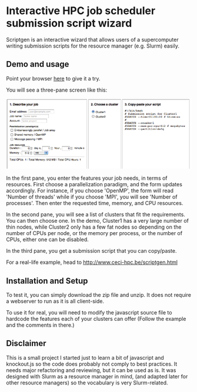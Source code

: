 Interactive HPC job scheduler submission script wizard
======================================================

Scriptgen is an interactive wizard that allows users of a supercomputer writing submission scripts for the resource manager (e.g. Slurm) easily.

Demo and usage
--------------

Point your browser [here](https://rawgit.com/damienfrancois/scriptgen/master/scriptgen.html) to give it a try.

You will see a three-pane screen like this:

![screenshot](https://github.com/damienfrancois/scriptgen/blob/master/img/screenshot.png)

In the first pane, you enter the features your job needs, in terms of resources. First choose a parallelization paradigm, and the form updates accordingly. For instance, if you choose 'OpenMP', the form will read 'Number of threads' while if you choose 'MPI', you will see 'Number of processes'. Then enter the requested time, memory, and CPU resources.

In the second pane, you will see a list of clusters that fit the requirements. You can then choose one. In the demo, Cluster1 has a very large number of thin nodes, while Cluster2 only has a few fat nodes so depending on the number of CPUs per node, or the memory per process, or the number of CPUs, either one can be disabled. 

In the third pane, you get a submission script that you can copy/paste.

For a real-life example, head to <http://www.ceci-hpc.be/scriptgen.html>

Installation and Setup
----------------------

To test it, you can simply download the zip file and unzip. It does not require a webserver to run as it is all client-side. 

To use it for real, you will need to modify the javascript source file to hardcode the features each of your clusters can offer (Follow the example and the comments in there.) 

Disclaimer
----------

This is a small project I started just to learn a bit of javascript and knockout.js so the code does probably not comply to best practices. It needs major refactoring and reviewing, but it can be used as is. It was designed with Slurm as a resource manager in mind, (and adapted later for other resource managers) so the vocabulary is very Slurm-related.
